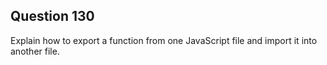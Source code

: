 ## Question 130
Explain how to export a function from one JavaScript file and import it into another file.